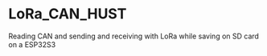 # LoRa_CAN_HUST
Reading CAN and sending and receiving with LoRa while saving on SD card on a ESP32S3
